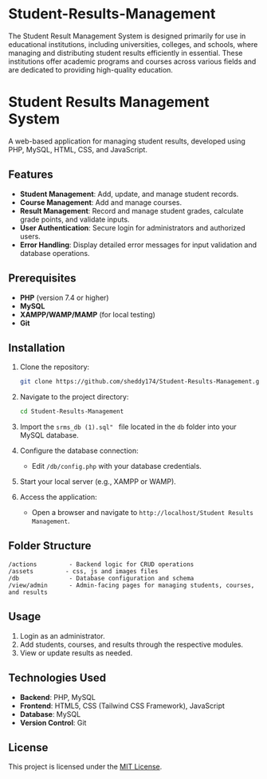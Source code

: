 # Student-Results-Management
The Student Result Management System is designed primarily for use in educational institutions, including universities, colleges, and schools, where managing and distributing student results efficiently in essential. These institutions offer academic programs and courses across various fields and are dedicated to providing high-quality education.


# Student Results Management System

A web-based application for managing student results, developed using PHP, MySQL, HTML, CSS, and JavaScript.

## Features

- **Student Management**: Add, update, and manage student records.
- **Course Management**: Add and manage courses.
- **Result Management**: Record and manage student grades, calculate grade points, and validate inputs.
- **User Authentication**: Secure login for administrators and authorized users.
- **Error Handling**: Display detailed error messages for input validation and database operations.

## Prerequisites

- **PHP** (version 7.4 or higher)
- **MySQL**
- **XAMPP/WAMP/MAMP** (for local testing)
- **Git**

## Installation

1. Clone the repository:
   ```bash
   git clone https://github.com/sheddy174/Student-Results-Management.git
   ```
2. Navigate to the project directory:
   ```bash
   cd Student-Results-Management
   ```
3. Import the `srms_db (1).sql"
   ` file located in the `db` folder into your MySQL database.
4. Configure the database connection:
   - Edit `/db/config.php` with your database credentials.

5. Start your local server (e.g., XAMPP or WAMP).

6. Access the application:
   - Open a browser and navigate to `http://localhost/Student Results Management`.

## Folder Structure

```
/actions         - Backend logic for CRUD operations
/assets         - css, js and images files
/db              - Database configuration and schema
/view/admin      - Admin-facing pages for managing students, courses, and results
```

## Usage

1. Login as an administrator.
2. Add students, courses, and results through the respective modules.
3. View or update results as needed.

## Technologies Used

- **Backend**: PHP, MySQL
- **Frontend**: HTML5, CSS (Tailwind CSS Framework), JavaScript
- **Database**: MySQL
- **Version Control**: Git

## License

This project is licensed under the [MIT License](LICENSE).
